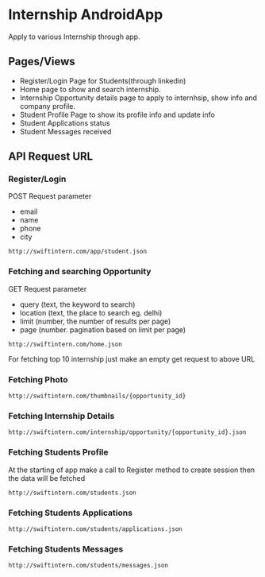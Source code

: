 # Internship AndroidApp
Apply to various Internship through app.

## Pages/Views ##
- Register/Login Page for Students(through linkedin)
- Home page to show and search internship.
- Internship Opportunity details page to apply to internhsip, show info and company profile.
- Student Profile Page to show its profile info and update info
- Student Applications status
- Student Messages received
 
## API Request URL ##
### Register/Login ###
POST Request parameter
- email
- name
- phone
- city
```
http://swiftintern.com/app/student.json
```


### Fetching and searching Opportunity ###
GET Request parameter
- query (text, the keyword to search)
- location (text, the place to search eg. delhi)
- limit (number, the number of results per page)
- page (number. pagination based on limit per page)
```
http://swiftintern.com/home.json
```
For fetching top 10 internship just make an empty get request to above URL

### Fetching Photo ###
```
http://swiftintern.com/thumbnails/{opportunity_id}
```

### Fetching Internship Details ###
```
http://swiftintern.com/internship/opportunity/{opportunity_id}.json
```

### Fetching Students Profile ###
At the starting of app make a call to Register method to create session then the data will be fetched
```
http://swiftintern.com/students.json
```

### Fetching Students Applications ###
```
http://swiftintern.com/students/applications.json
```

### Fetching Students Messages ###
```
http://swiftintern.com/students/messages.json
```
